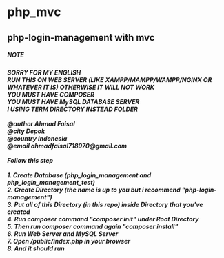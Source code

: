 # php_mvc
<h2>php-login-management with mvc</h2>

<h5>NOTE<h5>
SORRY FOR MY ENGLISH<br>
RUN THIS ON WEB SERVER (LIKE XAMPP/MAMPP/WAMPP/NGINX OR WHATEVER IT IS) OTHERWISE IT WILL NOT WORK<br>
YOU MUST HAVE COMPOSER<br>
YOU MUST HAVE MySQL DATABASE SERVER<br>
I USING TERM DIRECTORY INSTEAD FOLDER<br>
<br>
@author Ahmad Faisal<br>
@city Depok<br>
@country Indonesia<br>
@email ahmadfaisal718970@gmail.com<br>
<br>
Follow this step<br>
<br>
1. Create Database (php_login_management and php_login_management_test)<br>
2. Create Directory (the name is up to you but i recommend "php-login-management")<br>
3. Put all of this Directory (in this repo) inside Directory that you've created<br>
4. Run composer command "composer init" under Root Directory<br>
5. Then run composer command again "composer install"<br>
6. Run Web Server and MySQL Server<br>
7. Open <directory You've Created>/public/index.php in your browser<br>
8. And it should run<br>
